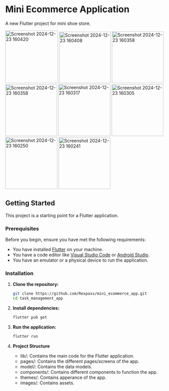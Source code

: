 # Mini Ecommerce Application

A new Flutter project for mini shoe store.

<img width="166" alt="Screenshot 2024-12-23 160420" src="https://github.com/user-attachments/assets/9d2ce43e-0aa6-45c2-a3f4-67575259b3b7" />
<img width="162" alt="Screenshot 2024-12-23 160408" src="https://github.com/user-attachments/assets/d98150ab-41cc-49c4-8f99-5b6944237667" />
<img width="163" alt="Screenshot 2024-12-23 160358" src="https://github.com/user-attachments/assets/f6a2558f-d9d6-4781-9b54-56c19d4b7a69" />
<img width="163" alt="Screenshot 2024-12-23 160358" src="https://github.com/user-attachments/assets/f6a2558f-d9d6-4781-9b54-56c19d4b7a69" />
<img width="164" alt="Screenshot 2024-12-23 160317" src="https://github.com/user-attachments/assets/a1074d0c-0faf-4cf3-9125-ccd360bfb945" />
<img width="163" alt="Screenshot 2024-12-23 160305" src="https://github.com/user-attachments/assets/efaf4d18-28f2-45d3-9274-efd7c8fafcd8" />
<img width="164" alt="Screenshot 2024-12-23 160250" src="https://github.com/user-attachments/assets/b8235b09-0584-458e-a5bf-084ad931073a" />
<img width="163" alt="Screenshot 2024-12-23 160241" src="https://github.com/user-attachments/assets/6d9bec09-fe51-4dbb-8a97-a2babc8bcfbf" />

## Getting Started

This project is a starting point for a Flutter application.

### Prerequisites

Before you begin, ensure you have met the following requirements:

- You have installed [Flutter](https://flutter.dev/docs/get-started/install) on your machine.
- You have a code editor like [Visual Studio Code](https://code.visualstudio.com/) or [Android Studio](https://developer.android.com/studio).
- You have an emulator or a physical device to run the application.

### Installation

1. **Clone the repository:**

   ```sh
   git clone https://github.com/Rexpass/mini_ecommerce_app.git
   cd task_management_app
   ```

2. **Install dependencies:**

   ```sh
   flutter pub get
   ```

3. **Run the application:**

   ```sh
   flutter run
   ```

4. **Project Structure**
    
   - lib/: Contains the main code for the Flutter application.
   - pages/: Contains the different pages/screens of the app.
   - model/: Contains the data models.
   - components/: Contains different components to function the app.
   - themes/: Contains apperance of the app.
   - images/: Contains assets.
  
